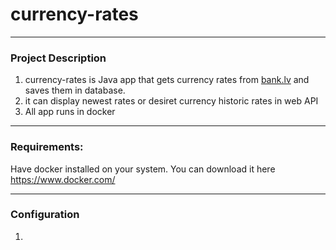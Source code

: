 # currency-rates
---
### Project Description
1. currency-rates is Java app that gets currency rates from [bank.lv](https://www.bank.lv/statistika/valutu-kursi/aktualie) and saves them in database.
2. it can display newest rates or desiret currency historic rates in web API 
3. All app runs in docker

---

### Requirements:
Have docker installed on your system. You can download it here https://www.docker.com/

---
### Configuration
1.

